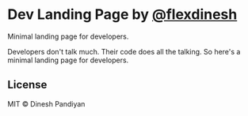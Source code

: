 # Dev Landing Page by [@flexdinesh](https://github.com/flexdinesh/dev-landing-page)

Minimal landing page for developers.

Developers don't talk much. Their code does all the talking. So here's a minimal landing page for developers.

## License

MIT © Dinesh Pandiyan
